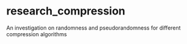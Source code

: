 # research_compression
An investigation on randomness and pseudorandomness for different compression algorithms
